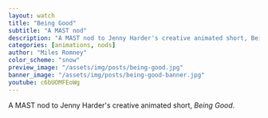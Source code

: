 ```yaml
---
layout: watch
title: "Being Good"
subtitle: "A MAST nod"
description: "A MAST nod to Jenny Harder's creative animated short, Being Good."
categories: [animations, nods]
author: "Miles Romney"
color_scheme: "snow"
preview_image: "/assets/img/posts/being-good.jpg"
banner_image: "/assets/img/posts/being-good-banner.jpg"
youtube: c6bUOMFEoWg
---
```


A MAST nod to Jenny Harder's creative animated short, _Being Good_.
